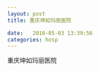 ```yaml
--- 
layout: post 
title: 重庆坤如玛丽医院

date:   2016-05-03 13:39:56 
categories: hosp 
--- 
```

   
重庆坤如玛丽医院
